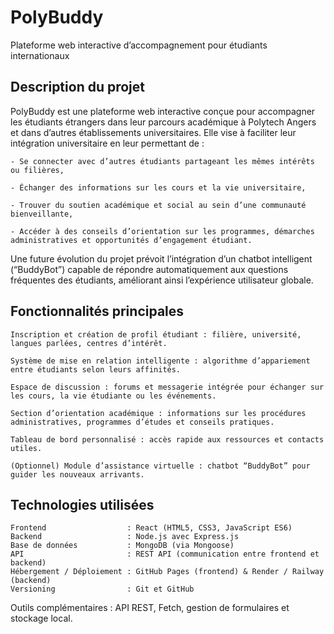 # PolyBuddy
  Plateforme web interactive d’accompagnement pour étudiants internationaux
  
## Description du projet
  PolyBuddy est une plateforme web interactive conçue pour accompagner les étudiants étrangers dans leur parcours académique à Polytech Angers et dans d’autres établissements universitaires.
  Elle vise à faciliter leur intégration universitaire en leur permettant de :
  
    - Se connecter avec d’autres étudiants partageant les mêmes intérêts ou filières,
    
    - Échanger des informations sur les cours et la vie universitaire,
    
    - Trouver du soutien académique et social au sein d’une communauté bienveillante,
    
    - Accéder à des conseils d’orientation sur les programmes, démarches administratives et opportunités d’engagement étudiant.
  
  Une future évolution du projet prévoit l’intégration d’un chatbot intelligent (“BuddyBot”) capable de répondre automatiquement aux questions fréquentes des étudiants, améliorant ainsi l’expérience utilisateur globale.

## Fonctionnalités principales
    Inscription et création de profil étudiant : filière, université, langues parlées, centres d’intérêt.
    
    Système de mise en relation intelligente : algorithme d’appariement entre étudiants selon leurs affinités.
    
    Espace de discussion : forums et messagerie intégrée pour échanger sur les cours, la vie étudiante ou les événements.
    
    Section d’orientation académique : informations sur les procédures administratives, programmes d’études et conseils pratiques.
    
    Tableau de bord personnalisé : accès rapide aux ressources et contacts utiles.
    
    (Optionnel) Module d’assistance virtuelle : chatbot “BuddyBot” pour guider les nouveaux arrivants.

## Technologies utilisées
    Frontend                  :	React (HTML5, CSS3, JavaScript ES6)
    Backend                   : Node.js avec Express.js
    Base de données           :	MongoDB (via Mongoose)
    API	                      : REST API (communication entre frontend et backend)
    Hébergement / Déploiement :	GitHub Pages (frontend) & Render / Railway (backend)
    Versioning	              : Git et GitHub

Outils complémentaires : API REST, Fetch, gestion de formulaires et stockage local.
